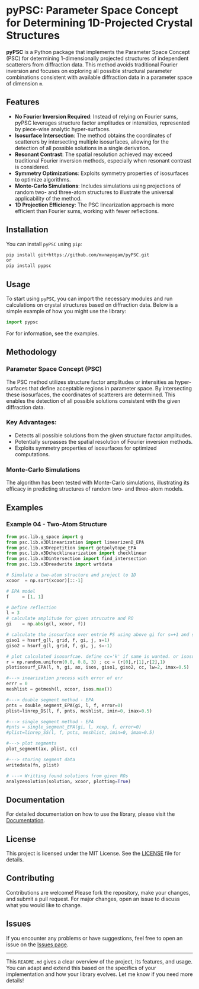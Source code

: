 # pyPSC: Parameter Space Concept for Determining 1D-Projected Crystal Structures

**pyPSC** is a Python package that implements the Parameter Space Concept (PSC) for determining 1-dimensionally projected structures of independent scatterers from diffraction data. This method avoids traditional Fourier inversion and focuses on exploring all possible structural parameter combinations consistent with available diffraction data in a parameter space of dimension `m`.

## Features

- **No Fourier Inversion Required**: Instead of relying on Fourier sums, pyPSC leverages structure factor amplitudes or intensities, represented by piece-wise analytic hyper-surfaces.
- **Isosurface Intersection**: The method obtains the coordinates of scatterers by intersecting multiple isosurfaces, allowing for the detection of all possible solutions in a single derivation.
- **Resonant Contrast**: The spatial resolution achieved may exceed traditional Fourier inversion methods, especially when resonant contrast is considered.
- **Symmetry Optimizations**: Exploits symmetry properties of isosurfaces to optimize algorithms.
- **Monte-Carlo Simulations**: Includes simulations using projections of random two- and three-atom structures to illustrate the universal applicability of the method.
- **1D Projection Efficiency**: The PSC linearization approach is more efficient than Fourier sums, working with fewer reflections.

## Installation

You can install `pyPSC` using `pip`:

```bash
pip install git+https://github.com/mvnayagam/pyPSC.git
or
pip install pypsc
```

## Usage

To start using `pyPSC`, you can import the necessary modules and run calculations on crystal structures based on diffraction data. Below is a simple example of how you might use the library:

```python
import pypsc
```
For for information, see the examples. 

## Methodology

### Parameter Space Concept (PSC)
The PSC method utilizes structure factor amplitudes or intensities as hyper-surfaces that define acceptable regions in parameter space. By intersecting these isosurfaces, the coordinates of scatterers are determined. This enables the detection of all possible solutions consistent with the given diffraction data.

### Key Advantages:
- Detects all possible solutions from the given structure factor amplitudes.
- Potentially surpasses the spatial resolution of Fourier inversion methods.
- Exploits symmetry properties of isosurfaces for optimized computations.

### Monte-Carlo Simulations
The algorithm has been tested with Monte-Carlo simulations, illustrating its efficacy in predicting structures of random two- and three-atom models.

## Examples

### Example 04 - Two-Atom Structure 
```python
from psc.lib.g_space import g
from psc.lib.x3Dlinearization import linearizenD_EPA
from psc.lib.x3Drepetition import getpolytope_EPA  
from psc.lib.x3Dchecklinearization import checklinear
from psc.lib.x3Dintersection import find_intersection
from psc.lib.x3Dreadwrite import wrtdata

# Simulate a two-atom structure and project to 1D
xcoor  = np.sort(xcoor)[::-1]

# EPA model
f     = [1, 1]

# Define reflection
l = 3
# calculate amplitude for given strucutre and RO
gi    = np.abs(g(l, xcoor, f))

# calculate the isosurface over entrie PS using above gi for s=+1 and s=-1
giso1 = hsurf_g(l, grid, f, gi, j, s=1)
giso2 = hsurf_g(l, grid, f, gi, j, s=-1)

# plot calculated isosurfcae. define cc='k' if same is wanted. or isosurface colour will change automatically
r = np.random.uniform(0.0, 0.8, 3) ; cc = (r[0],r[1],r[2],1)
plotisosurf_EPA(l, h, gi, ax, isos, giso1, giso2, cc, lw=2, imax=0.5)

#---> inearization process with error of err 
errr = 0
meshlist = getmesh(l, xcoor, isos.max())

#---> double segment method - EPA
pnts = double_segment_EPA(gi, l, f, error=0)
plist=linrep_DS(l, f, pnts, meshlist, imin=0, imax=0.5)

#---> single segment method - EPA
#pnts = single_segment_EPA(gi, l, xexp, f, error=0)
#plist=linrep_SS(l, f, pnts, meshlist, imin=0, imax=0.5)

#---> plot segments
plot_segment(ax, plist, cc)

#---> storing segment data
writedata(fn, plist)

# ---> Writting found solutions from given ROs
analyzesolution(solution, xcoor, plotting=True)
```

## Documentation

For detailed documentation on how to use the library, please visit the [Documentation](https://github.com/mvnayagam/pyPSC.git).

## License

This project is licensed under the MIT License. See the [LICENSE](LICENSE) file for details.

## Contributing

Contributions are welcome! Please fork the repository, make your changes, and submit a pull request. For major changes, open an issue to discuss what you would like to change.

## Issues

If you encounter any problems or have suggestions, feel free to open an issue on the [Issues page](https://github.com/mvnayagam/pyPSC/issues).

---

This `README.md` gives a clear overview of the project, its features, and usage. You can adapt and extend this based on the specifics of your implementation and how your library evolves. Let me know if you need more details!